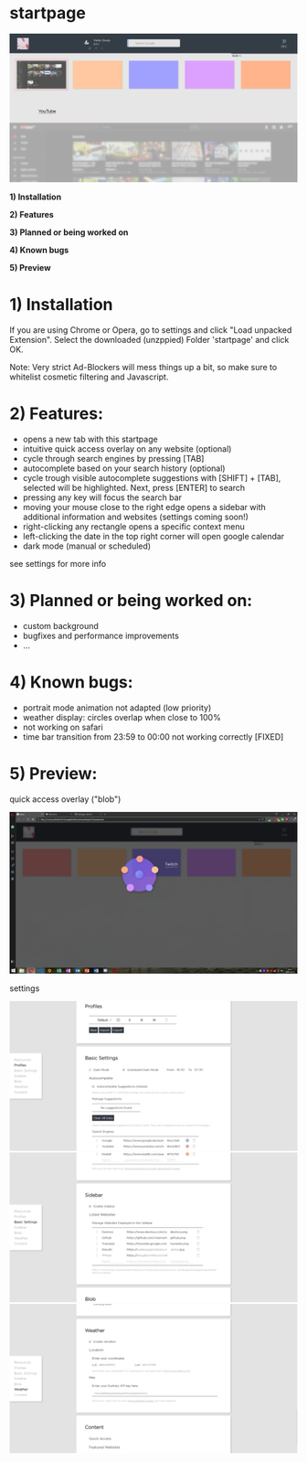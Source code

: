 # startpage

![alt text](https://github.com/Usernameeeeeeeee/startpage/blob/master/home2.png)

**1) Installation**

**2) Features**

**3) Planned or being worked on**

**4) Known bugs**

**5) Preview**

# 1) Installation

If you are using Chrome or Opera, go to settings and click "Load unpacked Extension". Select the downloaded (unzppied) Folder 'startpage' and click OK.

Note: Very strict Ad-Blockers will mess things up a bit, so make sure to whitelist cosmetic filtering and Javascript.

# 2) Features:
  - opens a new tab with this startpage
  - intuitive quick access overlay on any website (optional)
  - cycle through search engines by pressing [TAB]
  - autocomplete based on your search history (optional)
  - cycle trough visible autocomplete suggestions with [SHIFT] + [TAB], selected will be highlighted. Next, press [ENTER] to search
  - pressing any key will focus the search bar
  - moving your mouse close to the right edge opens a sidebar with additional information and websites (settings coming soon!)
  - right-clicking any rectangle opens a specific context menu
  - left-clicking the date in the top right corner will open google calendar
  - dark mode (manual or scheduled)
  
  see settings for more info

# 3) Planned or being worked on:
- custom background
- bugfixes and performance improvements
- ...

# 4) Known bugs:
- portrait mode animation not adapted (low priority)
- weather display: circles overlap when close to 100%
- not working on safari
- time bar transition from 23:59 to 00:00 not working correctly [FIXED]

# 5) Preview:

quick access overlay ("blob")

![alt text](https://github.com/Usernameeeeeeeee/startpage/blob/master/blob.png)

settings

![alt text](https://github.com/Usernameeeeeeeee/startpage/blob/master/settings_preview_1.png)
![alt text](https://github.com/Usernameeeeeeeee/startpage/blob/master/settings_preview_2.png)
![alt text](https://github.com/Usernameeeeeeeee/startpage/blob/master/settings_preview_3.png)
